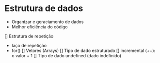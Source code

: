 # Estrutura de dados

- Organizar  e geraciamento de dados
- Melhor eficiência do código

[] Estrutura de repetição
 - laço de repetição
 - for()
[] Vetores (Arrays)
    [] Tipo de dado estruturado
[] incremental (++): o valor + 1
[] Tipo de dado undefined (dado indefinido)